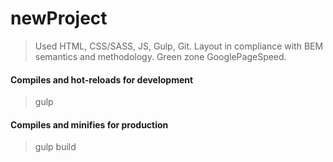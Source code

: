 # newProject
> Used HTML, CSS/SASS, JS, Gulp, Git.
> Layout in compliance with BEM semantics and methodology. Green zone GooglePageSpeed.

#### Compiles and hot-reloads for development
> gulp

#### Compiles and minifies for production
> gulp build



